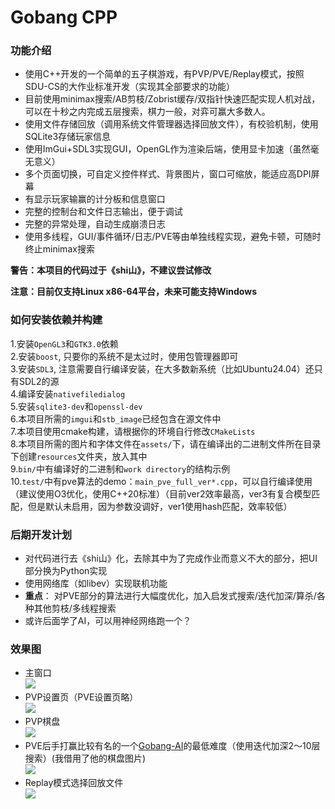# Gobang CPP
### 功能介绍
- 使用C++开发的一个简单的五子棋游戏，有PVP/PVE/Replay模式，按照SDU-CS的大作业标准开发（实现其全部要求的功能）
- 目前使用minimax搜索/AB剪枝/Zobrist缓存/双指针快速匹配实现人机对战，可以在十秒之内完成五层搜索，棋力一般，对弈可赢大多数人。
- 使用文件存储回放（调用系统文件管理器选择回放文件），有校验机制，使用SQLite3存储玩家信息
- 使用ImGui+SDL3实现GUI，OpenGL作为渲染后端，使用显卡加速（虽然毫无意义）
- 多个页面切换，可自定义控件样式、背景图片，窗口可缩放，能适应高DPI屏幕
- 有显示玩家输赢的计分板和信息窗口
- 完整的控制台和文件日志输出，便于调试
- 完整的异常处理，自动生成崩溃日志
- 使用多线程，GUI/事件循环/日志/PVE等由单独线程实现，避免卡顿，可随时终止minimax搜索

**警告：本项目的代码过于《shi山》，不建议尝试修改**

**注意：目前仅支持Linux x86-64平台，未来可能支持Windows**

### 如何安装依赖并构建
1.安装`OpenGL3`和`GTK3.0`依赖\
2.安装`boost`, 只要你的系统不是太过时，使用包管理器即可\
3.安装`SDL3`, 注意需要自行编译安装，在大多数新系统（比如Ubuntu24.04）还只有SDL2的源\
4.编译安装`nativefiledialog`\
5.安装`sqlite3-dev`和`openssl-dev`\
6.本项目所需的`imgui`和`stb_image`已经包含在源文件中\
7.本项目使用cmake构建，请根据你的环境自行修改`CMakeLists`\
8.本项目所需的图片和字体文件在`assets/`下，请在编译出的二进制文件所在目录下创建`resources`文件夹，放入其中\
9.`bin/`中有编译好的二进制和`work directory`的结构示例\
10.`test/`中有pve算法的demo：`main_pve_full_ver*.cpp`，可以自行编译使用（建议使用O3优化，使用C++20标准）（目前ver2效率最高，ver3有复合模型匹配，但是默认未启用，因为参数没调好，ver1使用hash匹配，效率较低）

### 后期开发计划
- 对代码进行去《shi山》化，去除其中为了完成作业而意义不大的部分，把UI部分换为Python实现
- 使用网络库（如libev）实现联机功能
- **重点**： 对PVE部分的算法进行大幅度优化，加入启发式搜索/迭代加深/算杀/各种其他剪枝/多线程搜索
- 或许后面学了AI，可以用神经网络跑一个？

### 效果图
- 主窗口\
![](assets/images/main_window.png)
- PVP设置页（PVE设置页略）\
![](assets/images/pvp_setting.png)
- PVP棋盘\
![](assets/images/pvp_window.png)
- PVE后手打赢比较有名的一个[Gobang-AI](https://github.com/lihongxun945/gobang)的最低难度（使用迭代加深2～10层搜索）(我借用了他的棋盘图片)\
![](assets/images/pve_win.png)
- Replay模式选择回放文件\
![](assets/images/replay_select.png)
